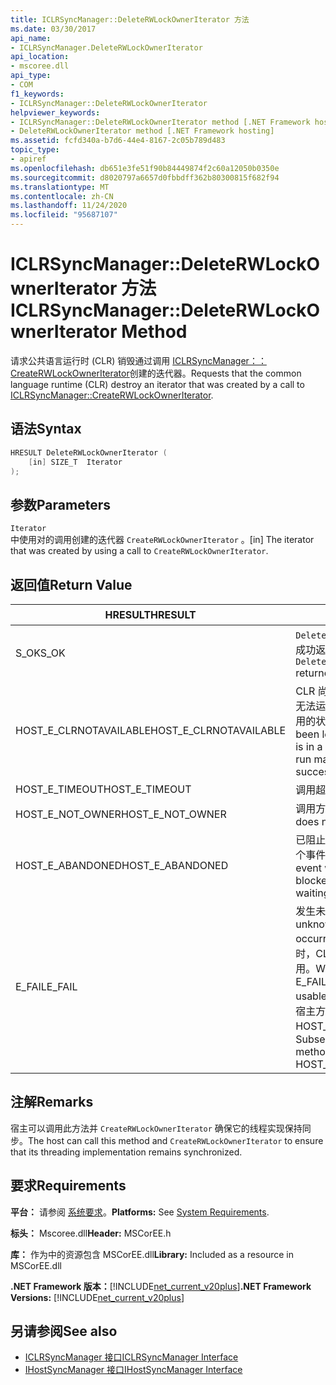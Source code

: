 ```yaml
---
title: ICLRSyncManager::DeleteRWLockOwnerIterator 方法
ms.date: 03/30/2017
api_name:
- ICLRSyncManager.DeleteRWLockOwnerIterator
api_location:
- mscoree.dll
api_type:
- COM
f1_keywords:
- ICLRSyncManager::DeleteRWLockOwnerIterator
helpviewer_keywords:
- ICLRSyncManager::DeleteRWLockOwnerIterator method [.NET Framework hosting]
- DeleteRWLockOwnerIterator method [.NET Framework hosting]
ms.assetid: fcfd340a-b7d6-44e4-8167-2c05b789d483
topic_type:
- apiref
ms.openlocfilehash: db651e3fe51f90b84449874f2c60a12050b0350e
ms.sourcegitcommit: d8020797a6657d0fbbdff362b80300815f682f94
ms.translationtype: MT
ms.contentlocale: zh-CN
ms.lasthandoff: 11/24/2020
ms.locfileid: "95687107"
---
```

# <a name="iclrsyncmanagerdeleterwlockowneriterator-method"></a><span data-ttu-id="6599c-102">ICLRSyncManager::DeleteRWLockOwnerIterator 方法</span><span class="sxs-lookup"><span data-stu-id="6599c-102">ICLRSyncManager::DeleteRWLockOwnerIterator Method</span></span>

<span data-ttu-id="6599c-103">请求公共语言运行时 (CLR) 销毁通过调用 [ICLRSyncManager：： CreateRWLockOwnerIterator](iclrsyncmanager-createrwlockowneriterator-method.md)创建的迭代器。</span><span class="sxs-lookup"><span data-stu-id="6599c-103">Requests that the common language runtime (CLR) destroy an iterator that was created by a call to [ICLRSyncManager::CreateRWLockOwnerIterator](iclrsyncmanager-createrwlockowneriterator-method.md).</span></span>  
  
## <a name="syntax"></a><span data-ttu-id="6599c-104">语法</span><span class="sxs-lookup"><span data-stu-id="6599c-104">Syntax</span></span>  
  
```cpp  
HRESULT DeleteRWLockOwnerIterator (  
    [in] SIZE_T  Iterator  
);  
```  
  
## <a name="parameters"></a><span data-ttu-id="6599c-105">参数</span><span class="sxs-lookup"><span data-stu-id="6599c-105">Parameters</span></span>  

 `Iterator`  
 <span data-ttu-id="6599c-106">中使用对的调用创建的迭代器 `CreateRWLockOwnerIterator` 。</span><span class="sxs-lookup"><span data-stu-id="6599c-106">[in] The iterator that was created by using a call to `CreateRWLockOwnerIterator`.</span></span>  
  
## <a name="return-value"></a><span data-ttu-id="6599c-107">返回值</span><span class="sxs-lookup"><span data-stu-id="6599c-107">Return Value</span></span>  
  
|<span data-ttu-id="6599c-108">HRESULT</span><span class="sxs-lookup"><span data-stu-id="6599c-108">HRESULT</span></span>|<span data-ttu-id="6599c-109">说明</span><span class="sxs-lookup"><span data-stu-id="6599c-109">Description</span></span>|  
|-------------|-----------------|  
|<span data-ttu-id="6599c-110">S_OK</span><span class="sxs-lookup"><span data-stu-id="6599c-110">S_OK</span></span>|<span data-ttu-id="6599c-111">`DeleteRWLockOwnerIterator` 已成功返回。</span><span class="sxs-lookup"><span data-stu-id="6599c-111">`DeleteRWLockOwnerIterator` returned successfully.</span></span>|  
|<span data-ttu-id="6599c-112">HOST_E_CLRNOTAVAILABLE</span><span class="sxs-lookup"><span data-stu-id="6599c-112">HOST_E_CLRNOTAVAILABLE</span></span>|<span data-ttu-id="6599c-113">CLR 尚未加载到进程中，或处于无法运行托管代码或成功处理调用的状态。</span><span class="sxs-lookup"><span data-stu-id="6599c-113">The CLR has not been loaded into a process, or is in a state in which it cannot run managed code or successfully process the call.</span></span>|  
|<span data-ttu-id="6599c-114">HOST_E_TIMEOUT</span><span class="sxs-lookup"><span data-stu-id="6599c-114">HOST_E_TIMEOUT</span></span>|<span data-ttu-id="6599c-115">调用超时。</span><span class="sxs-lookup"><span data-stu-id="6599c-115">The call timed out.</span></span>|  
|<span data-ttu-id="6599c-116">HOST_E_NOT_OWNER</span><span class="sxs-lookup"><span data-stu-id="6599c-116">HOST_E_NOT_OWNER</span></span>|<span data-ttu-id="6599c-117">调用方不拥有该锁。</span><span class="sxs-lookup"><span data-stu-id="6599c-117">The caller does not own the lock.</span></span>|  
|<span data-ttu-id="6599c-118">HOST_E_ABANDONED</span><span class="sxs-lookup"><span data-stu-id="6599c-118">HOST_E_ABANDONED</span></span>|<span data-ttu-id="6599c-119">已阻止的线程或纤程正在等待某个事件时，该事件被取消。</span><span class="sxs-lookup"><span data-stu-id="6599c-119">An event was canceled while a blocked thread or fiber was waiting on it.</span></span>|  
|<span data-ttu-id="6599c-120">E_FAIL</span><span class="sxs-lookup"><span data-stu-id="6599c-120">E_FAIL</span></span>|<span data-ttu-id="6599c-121">发生未知的灾难性故障。</span><span class="sxs-lookup"><span data-stu-id="6599c-121">An unknown catastrophic failure occurred.</span></span> <span data-ttu-id="6599c-122">当方法返回 E_FAIL 时，CLR 在该进程内将不再可用。</span><span class="sxs-lookup"><span data-stu-id="6599c-122">When a method returns E_FAIL, the CLR is no longer usable within the process.</span></span> <span data-ttu-id="6599c-123">对宿主方法的后续调用会返回 HOST_E_CLRNOTAVAILABLE。</span><span class="sxs-lookup"><span data-stu-id="6599c-123">Subsequent calls to hosting methods return HOST_E_CLRNOTAVAILABLE.</span></span>|  
  
## <a name="remarks"></a><span data-ttu-id="6599c-124">注解</span><span class="sxs-lookup"><span data-stu-id="6599c-124">Remarks</span></span>  

 <span data-ttu-id="6599c-125">宿主可以调用此方法并 `CreateRWLockOwnerIterator` 确保它的线程实现保持同步。</span><span class="sxs-lookup"><span data-stu-id="6599c-125">The host can call this method and `CreateRWLockOwnerIterator` to ensure that its threading implementation remains synchronized.</span></span>  
  
## <a name="requirements"></a><span data-ttu-id="6599c-126">要求</span><span class="sxs-lookup"><span data-stu-id="6599c-126">Requirements</span></span>  

 <span data-ttu-id="6599c-127">**平台：** 请参阅 [系统要求](../../get-started/system-requirements.md)。</span><span class="sxs-lookup"><span data-stu-id="6599c-127">**Platforms:** See [System Requirements](../../get-started/system-requirements.md).</span></span>  
  
 <span data-ttu-id="6599c-128">**标头：** Mscoree.dll</span><span class="sxs-lookup"><span data-stu-id="6599c-128">**Header:** MSCorEE.h</span></span>  
  
 <span data-ttu-id="6599c-129">**库：** 作为中的资源包含 MSCorEE.dll</span><span class="sxs-lookup"><span data-stu-id="6599c-129">**Library:** Included as a resource in MSCorEE.dll</span></span>  
  
 <span data-ttu-id="6599c-130">**.NET Framework 版本：**[!INCLUDE[net_current_v20plus](../../../../includes/net-current-v20plus-md.md)]</span><span class="sxs-lookup"><span data-stu-id="6599c-130">**.NET Framework Versions:** [!INCLUDE[net_current_v20plus](../../../../includes/net-current-v20plus-md.md)]</span></span>  
  
## <a name="see-also"></a><span data-ttu-id="6599c-131">另请参阅</span><span class="sxs-lookup"><span data-stu-id="6599c-131">See also</span></span>

- [<span data-ttu-id="6599c-132">ICLRSyncManager 接口</span><span class="sxs-lookup"><span data-stu-id="6599c-132">ICLRSyncManager Interface</span></span>](iclrsyncmanager-interface.md)
- [<span data-ttu-id="6599c-133">IHostSyncManager 接口</span><span class="sxs-lookup"><span data-stu-id="6599c-133">IHostSyncManager Interface</span></span>](ihostsyncmanager-interface.md)
